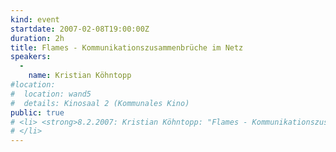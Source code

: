 ```yaml
---
kind: event
startdate: 2007-02-08T19:00:00Z
duration: 2h
title: Flames - Kommunikationszusammenbrüche im Netz
speakers:
  -
    name: Kristian Köhntopp
#location:
#  location: wand5
#  details: Kinosaal 2 (Kommunales Kino)
public: true
# <li> <strong>8.2.2007: Kristian Köhntopp: "Flames - Kommunikationszusammenbrüche im Netz"</strong>
# </li>
---
```

